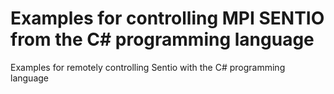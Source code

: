 # Examples for controlling MPI SENTIO from the C# programming language
Examples for remotely controlling Sentio with the C# programming language
